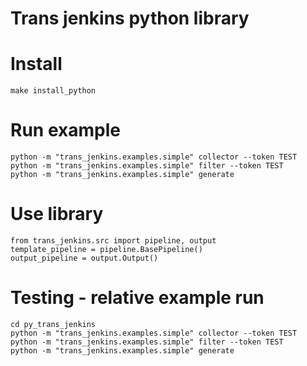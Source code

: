 # Trans jenkins python library

# Install
```
make install_python
```

# Run example
```
python -m "trans_jenkins.examples.simple" collector --token TEST
python -m "trans_jenkins.examples.simple" filter --token TEST
python -m "trans_jenkins.examples.simple" generate
```

# Use library
```
from trans_jenkins.src import pipeline, output
template_pipeline = pipeline.BasePipeline()
output_pipeline = output.Output()
```

# Testing - relative example run
```
cd py_trans_jenkins
python -m "trans_jenkins.examples.simple" collector --token TEST
python -m "trans_jenkins.examples.simple" filter --token TEST
python -m "trans_jenkins.examples.simple" generate
```